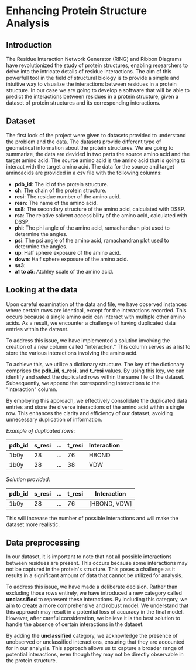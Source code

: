 # Enhancing Protein Structure Analysis 
## Introduction
The Residue Interaction Network Generator (RING) and Ribbon Diagrams have revolutionized the study of protein structures, enabling researchers to delve into the intricate details of residue interactions.
The aim of this powerfull tool in the field of structural biology is to provide a simple and intuitive way to visualize the interactions between residues in a protein structure.
In our case we are going to develop a software that will be able to predict the interactions between residues in a protein structure, given a dataset of protein structures and its corresponding interactions.

## Dataset
The first look of the project were given to datasets provided to understand the problem and the data. The datasets provide different type of geometrical information about the protein structures. We are going to summarize, the data are devided in two parts the source amino acid and the target amino acid. The source amino acid is the amino acid that is going to interact with the target amino acid. The data for the source and target aminoacids are provided in a csv file with the following columns:

- **pdb_id**: The id of the protein structure.
- **ch**: The chain of the protein structure.
- **resi**: The residue number of the amino acid.
- **resn**: The name of the amino acid.
- **ss8**: The secondary structure of the amino acid, calculated with DSSP.
- **rsa**: The relative solvent accessibility of the amino acid, calculated with DSSP.
- **phi**: The phi angle of the amino acid, ramachandran plot used to determine the angles.
- **psi**: The psi angle of the amino acid, ramachandran plot used to determine the angles.
- **up**: Half sphere exposure of the amino acid.
- **down**: Half sphere exposure of the amino acid.
- **ss3**: 
- **a1 to a5**: Atchley scale of the amino acid.

## Looking at the data
Upon careful examination of the data and file, we have observed instances where certain rows are identical, except for the interactions recorded. This occurs because a single amino acid can interact with multiple other amino acids. As a result, we encounter a challenge of having duplicated data entries within the dataset.

To address this issue, we have implemented a solution involving the creation of a new column called "interaction." This column serves as a list to store the various interactions involving the amino acid.

To achieve this, we utilize a dictionary structure. The key of the dictionary comprises the **pdb_id**, **s_resi**, and **t_resi** values. By using this key, we can identify and select the duplicated rows within the same file of the dataset. Subsequently, we append the corresponding interactions to the "interaction" column.

By employing this approach, we effectively consolidate the duplicated data entries and store the diverse interactions of the amino acid within a single row. This enhances the clarity and efficiency of our dataset, avoiding unnecessary duplication of information.

*Example of duplicated rows*:

| pdb_id | s_resi |...| t_resi | Interaction |
|--------|--------|---|--------|-------------|
| 1b0y   | 28     |...|76      | HBOND       |
| 1b0y   | 28     |...|38      | VDW         |

*Solution provided*:

| pdb_id | s_resi |...|t_resi | Interaction|
|--------|--------|---|-------|------------|
| 1b0y   | 28     |...|76     |[HBOND, VDW]|

This will increase the number of possible interactions and will make the dataset more realistic.

## Data preprocessing

In our dataset, it is important to note that not all possible interactions between residues are present. This occurs because some interactions may not be captured in the protein's structure. This poses a challenge as it results in a significant amount of data that cannot be utilized for analysis. 

To address this issue, we have made a deliberate decision. Rather than excluding those rows entirely, we have introduced a new category called **unclassified** to represent these interactions. By including this category, we aim to create a more comprehensive and robust model. We understand that this approach may result in a potential loss of accuracy in the final model. However, after careful consideration, we believe it is the best solution to handle the absence of certain interactions in the dataset.

By adding the **unclassified** category, we acknowledge the presence of unobserved or unclassified interactions, ensuring that they are accounted for in our analysis. This approach allows us to capture a broader range of potential interactions, even though they may not be directly observable in the protein structure.



